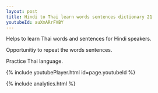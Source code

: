 ```yaml
---
layout: post
title: Hindi to Thai learn words sentences dictionary 21 
youtubeId: auXmARrFVBY
---
```

 
 
Helps to learn Thai words and sentences for Hindi speakers.

Opportunitiy to repeat the words sentences. 

Practice Thai language. 
 
{% include youtubePlayer.html id=page.youtubeId %}
 
 
{% include analytics.html %}